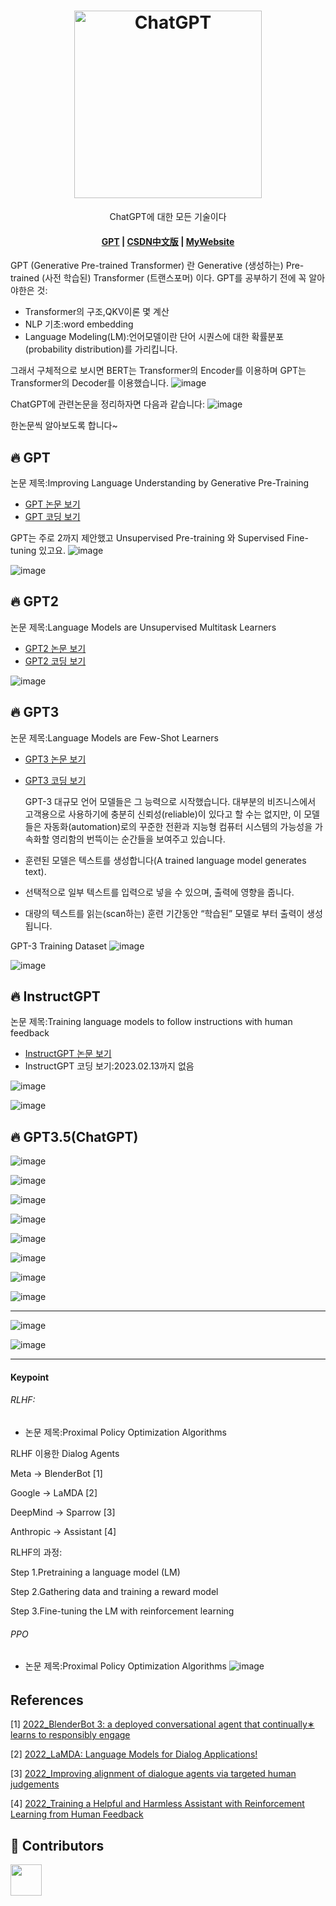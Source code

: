 
<h1 align="center">
  <img width="300" s alt="ChatGPT">
  
</h1>
<p align="center">
  <p align="center">ChatGPT에 대한 모든 기술이다</p>
</p>

<h4 align="center">
  <a href=" ">GPT</a> |
  <a href="https:csdn">CSDN中文版</a> |
  <a href="https://www.github.com/zhanglina94">MyWebsite</a>
</h4>


GPT (Generative Pre-trained Transformer) 란 Generative (생성하는) Pre-trained (사전 학습된) Transformer (트랜스포머) 이다.
GPT를 공부하기 전에 꼭 알아야한은 것:
- Transformer의 구조,QKV이론 몇 계산
- NLP 기초:word embedding
- Language Modeling(LM):언어모델이란 단어 시퀀스에 대한 확률분포(probability distribution)를 가리킵니다. 

그래서 구체적으로 보시면 BERT는 Transformer의 Encoder를 이용하며 GPT는 Transformer의 Decoder를 이용했습니다.
![image](https://user-images.githubusercontent.com/43246784/218370731-86e958bc-9218-4cd9-8b67-48b7e7510fd8.png)

ChatGPT에 관련논문을 정리하자면 다음과 같습니다:
![image](https://user-images.githubusercontent.com/43246784/218370224-f5506d31-d9d3-41ee-a543-b304271657ec.png)

한논문씩 알아보도록 합니다~

## 🔥 GPT
논문 제목:Improving Language Understanding by Generative Pre-Training
- [GPT 논문 보기](https://cdn.openai.com/research-covers/language-unsupervised/language_understanding_paper.pdf)
- [GPT 코딩 보기](https://github.com/karpathy/minGPT)

GPT는 주로 2까지 제안했고 Unsupervised Pre-training 와 Supervised Fine-tuning 있고요.
![image](https://user-images.githubusercontent.com/43246784/218371596-2a006b7b-f219-4a33-bea3-7ff2ce403b1a.png)


![image](https://user-images.githubusercontent.com/43246784/218372027-2b306706-1370-4524-b24c-586ebec0741b.png)



## 🔥 GPT2
논문 제목:Language Models are Unsupervised Multitask Learners
- [GPT2 논문 보기](https://cdn.openai.com/better-language-models/language_models_are_unsupervised_multitask_learners.pdf)
- [GPT2 코딩 보기](https://github.com/openai/gpt-2)

![image](https://user-images.githubusercontent.com/43246784/218372222-8cccc45b-1412-4f49-b699-167a4e93742c.png)

## 🔥 GPT3
논문 제목:Language Models are Few-Shot Learners
- [GPT3 논문 보기](https://arxiv.org/pdf/2005.14165.pdf)
- [GPT3 코딩 보기](https://github.com/openai/gpt-3)

  GPT-3 대규모 언어 모델들은 그 능력으로 시작했습니다. 대부분의 비즈니스에서 고객용으로 사용하기에 충분히 신뢰성(reliable)이 있다고 할 수는 없지만, 이 모델들은 자동화(automation)로의 꾸준한 전환과 지능형 컴퓨터 시스템의 가능성을 가속화할 영리함의 번뜩이는 순간들을 보여주고 있습니다.

- 훈련된 모델은 텍스트를 생성합니다(A trained language model generates text).
- 선택적으로 일부 텍스트를 입력으로 넣을 수 있으며, 출력에 영향을 줍니다.
- 대량의 텍스트를 읽는(scan하는) 훈련 기간동안 “학습된” 모델로 부터 출력이 생성됩니다.

GPT-3 Training Dataset
![image](https://user-images.githubusercontent.com/43246784/218372507-0232715c-b887-48d7-98b2-aeccb3ece2ac.png)

![image](https://user-images.githubusercontent.com/43246784/218372939-685db260-cc1d-47e0-8194-f08362c32a27.png)


## 🔥 InstructGPT
논문 제목:Training language models to follow instructions with human feedback
- [InstructGPT 논문 보기](https://cdn.openai.com/better-language-models/language_models_are_unsupervised_multitask_learners.pdf)
- InstructGPT 코딩 보기:2023.02.13까지 없음


![image](https://github.com/zhanglina94/gpt_explain_ko/blob/main/img/igpt.png)

![image](https://user-images.githubusercontent.com/43246784/218373275-fa7285f2-d020-4f7d-9d41-576d1a6a738a.png)


## 🔥 GPT3.5(ChatGPT)

![image](https://user-images.githubusercontent.com/43246784/218373426-7ec783bf-2dcb-4418-a10b-b05c534bcb35.png)

![image](https://user-images.githubusercontent.com/43246784/218373849-d829d50a-0b45-4f99-9559-c1c9d021c5c4.png)

![image](https://user-images.githubusercontent.com/43246784/218373872-c1e5b1d4-09d8-412d-8995-5f45be49e4b9.png)

![image](https://user-images.githubusercontent.com/43246784/218373880-ab1e81b0-9139-4aea-a1a2-dd933cfffbc1.png)

![image](https://user-images.githubusercontent.com/43246784/218373906-7782303e-5860-49b2-9afd-3a4d42be12db.png)

![image](https://user-images.githubusercontent.com/43246784/218373921-4a2a9404-e2d7-42a2-89db-31fd7abba13b.png)

![image](https://user-images.githubusercontent.com/43246784/218373961-3cd892d6-37e3-4883-a814-a15d3dcdc910.png)

![image](https://user-images.githubusercontent.com/43246784/218373991-d6aac029-4772-44e7-806b-f980965ed8c4.png)

-----

![image](https://user-images.githubusercontent.com/43246784/218373470-30b8aa26-675e-4560-96d0-e6a2c5cd98d9.png)

![image](https://user-images.githubusercontent.com/43246784/218374057-2adce878-38ac-4252-9950-14582c051547.png)

-----
#### Keypoint
###### RLHF:
-  논문 제목:Proximal Policy Optimization Algorithms

RLHF 이용한 Dialog Agents

  <p> Meta -> BlenderBot  [1] </p>
  <p> Google -> LaMDA [2] </p>
  <p> DeepMind -> Sparrow [3] </p>
  <p> Anthropic -> Assistant [4] </p>

RLHF의 과정:
<p>Step 1.Pretraining a language model (LM)</p>
<p>Step 2.Gathering data and training a reward model<p>
<p>Step 3.Fine-tuning the LM with reinforcement learning</p>



###### PPO

-  논문 제목:Proximal Policy Optimization Algorithms
![image](https://github.com/zhanglina94/gpt_explain_ko/blob/main/img/ppo.png)

###### 

## References
[1] [2022_BlenderBot 3: a deployed conversational agent that continually∗ learns to responsibly engage](https://arxiv.org/abs/2208.03188) </p>
[2] [2022_LaMDA: Language Models for Dialog Applications!](https://arxiv.org/abs/2201.08239) </p>
[3] [2022_Improving alignment of dialogue agents via targeted human judgements](https://arxiv.org/abs/2209.14375) </p>
[4] [2022_Training a Helpful and Harmless Assistant with Reinforcement Learning from Human Feedback](https://arxiv.org/abs/2204.05862) </p>

## 🦸 Contributors

<a href="https://github.com/zhanglina94"><img src="https://avatars.githubusercontent.com/u/43246784?s=40&v=4" width="50" height="50" alt=""/></a>
